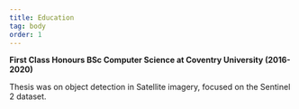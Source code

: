 ```yaml
---
title: Education
tag: body
order: 1
---
```


**First Class Honours BSc Computer Science at Coventry University (2016-2020)**

Thesis was on object detection in Satellite imagery, focused on the Sentinel 2
dataset.
